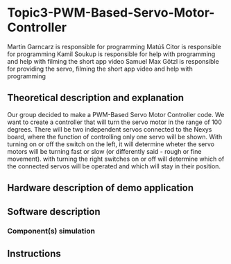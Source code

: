 # Topic3-PWM-Based-Servo-Motor-Controller

Martin Garncarz is responsible for programming
Matúš Citor is responsible for programming
Kamil Soukup is responsible for help with programming and help with filming the short app video
Samuel Max Götzl is responsible for providing the servo, filming the short app video and help with programming

## Theoretical description and explanation

Our group decided to make a PWM-Based Servo Motor Controller code. We want to create a controller that will turn the servo motor in the range of 100 degrees. There will be two independent servos connected to the Nexys board, where the function of controlling only one servo will be shown. With turning on or off the switch on the left, it will determine wheter the servo motors will be turning fast or slow (or differently said - rough or fine movement). with turning the right switches on or off will determine which of the connected servos will be operated and which will stay in their position.


## Hardware description of demo application


## Software description


### Component(s) simulation

## Instructions
